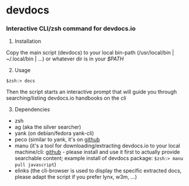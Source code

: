 # devdocs
### Interactive CLI/zsh command for devdocs.io

1. Installation

Copy the main script (devdocs) to your local bin-path (/usr/local/bin | ~/.local/bin | ...) or whatever dir is in your *$PATH*

2. Usage

`$zsh:> docs`

Then the script starts an interactive prompt that will guide you through searching/listing devdocs.io handbooks on the cli

3. Dependencies

* zsh
* ag (aka the silver searcher)
* yank (on debian/fedora yank-cli)
* peco (similar to yank, it's on [github](http://github.com/peco/peco)
* manu (it's a tool for downloading/extracting devdocs.io to your local machine/cli: [github](https://github.com/byteclubfr/manu) - please install and use it first to actually provide searchable content; example install of devdocs package: `$zsh:> manu pull javascript`)
* elinks (the cli-browser is used to display the specific extracted docs, please adapt the script if you prefer lynx, w3m, ...)
